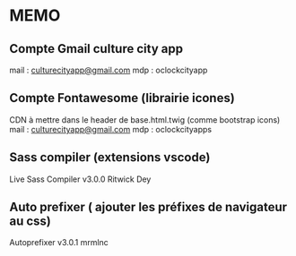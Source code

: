 # MEMO

## Compte Gmail culture city app
mail : culturecityapp@gmail.com
mdp : oclockcityapp

## Compte Fontawesome (librairie icones)
CDN à mettre dans le header de base.html.twig (comme bootstrap icons)
mail : culturecityapp@gmail.com
mdp : oclockcityapps

## Sass compiler (extensions vscode)
Live Sass Compiler v3.0.0 Ritwick Dey

## Auto prefixer ( ajouter les préfixes de navigateur au css)
Autoprefixer v3.0.1 mrmlnc
